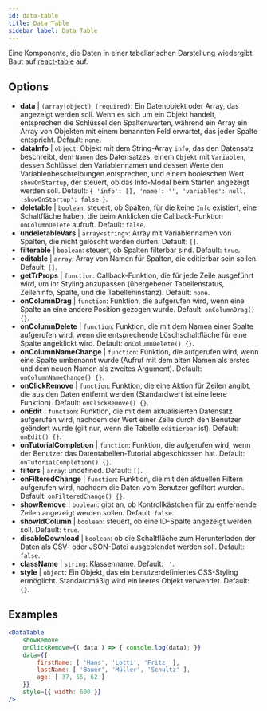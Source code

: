 ```yaml
---
id: data-table 
title: Data Table
sidebar_label: Data Table
---
```


Eine Komponente, die Daten in einer tabellarischen Darstellung wiedergibt. Baut auf [react-table](https://react-table.js.org/) auf.

## Options

* __data__ | `(array|object) (required)`: Ein Datenobjekt oder Array, das angezeigt werden soll. Wenn es sich um ein Objekt handelt, entsprechen die Schlüssel den Spaltenwerten, während ein Array ein Array von Objekten mit einem benannten Feld erwartet, das jeder Spalte entspricht. Default: `none`.
* __dataInfo__ | `object`: Objekt mit dem String-Array `info`, das den Datensatz beschreibt, dem `Namen` des Datensatzes, einem `Objekt` mit `Variablen`, dessen Schlüssel den Variablennamen und dessen Werte den Variablenbeschreibungen entsprechen, und einem booleschen Wert `showOnStartup`, der steuert, ob das Info-Modal beim Starten angezeigt werden soll. Default: `{
  'info': [],
  'name': '',
  'variables': null,
  'showOnStartup': false
}`.
* __deletable__ | `boolean`: steuert, ob Spalten, für die keine `Info` existiert, eine Schaltfläche haben, die beim Anklicken die Callback-Funktion `onColumnDelete` aufruft. Default: `false`.
* __undeletableVars__ | `array<string>`: Array mit Variablennamen von Spalten, die nicht gelöscht werden dürfen. Default: `[]`.
* __filterable__ | `boolean`: steuert, ob Spalten filterbar sind. Default: `true`.
* __editable__ | `array`: Array von Namen für Spalten, die editierbar sein sollen. Default: `[]`.
* __getTrProps__ | `function`: Callback-Funktion, die für jede Zeile ausgeführt wird, um ihr Styling anzupassen (übergebener Tabellenstatus, Zeileninfo,
Spalte, und die Tabelleninstanz). Default: `none`.
* __onColumnDrag__ | `function`: Funktion, die aufgerufen wird, wenn eine Spalte an eine andere Position gezogen wurde. Default: `onColumnDrag() {}`.
* __onColumnDelete__ | `function`: Funktion, die mit dem Namen einer Spalte aufgerufen wird, wenn die entsprechende Löschschaltfläche für eine Spalte angeklickt wird. Default: `onColumnDelete() {}`.
* __onColumnNameChange__ | `function`: Funktion, die aufgerufen wird, wenn eine Spalte umbenannt wurde (Aufruf mit dem alten Namen als erstes und dem neuen Namen als zweites Argument). Default: `onColumnNameChange() {}`.
* __onClickRemove__ | `function`: Funktion, die eine Aktion für Zeilen angibt, die aus den Daten entfernt werden (Standardwert ist eine leere Funktion). Default: `onClickRemove() {}`.
* __onEdit__ | `function`: Funktion, die mit dem aktualisierten Datensatz aufgerufen wird, nachdem der Wert einer Zelle durch den Benutzer geändert wurde (gilt nur, wenn die Tabelle `editierbar` ist). Default: `onEdit() {}`.
* __onTutorialCompletion__ | `function`: Funktion, die aufgerufen wird, wenn der Benutzer das Datentabellen-Tutorial abgeschlossen hat. Default: `onTutorialCompletion() {}`.
* __filters__ | `array`: undefined. Default: `[]`.
* __onFilteredChange__ | `function`: Funktion, die mit den aktuellen Filtern aufgerufen wird, nachdem die Daten vom Benutzer gefiltert wurden. Default: `onFilteredChange() {}`.
* __showRemove__ | `boolean`: gibt an, ob Kontrollkästchen für zu entfernende Zeilen angezeigt werden sollen. Default: `false`.
* __showIdColumn__ | `boolean`: steuert, ob eine ID-Spalte angezeigt werden soll. Default: `true`.
* __disableDownload__ | `boolean`: ob die Schaltfläche zum Herunterladen der Daten als CSV- oder JSON-Datei ausgeblendet werden soll. Default: `false`.
* __className__ | `string`: Klassenname. Default: `''`.
* __style__ | `object`: Ein Objekt, das ein benutzerdefiniertes CSS-Styling ermöglicht. Standardmäßig wird ein leeres Objekt verwendet. Default: `{}`.


## Examples

```jsx live
<DataTable
    showRemove
    onClickRemove={( data ) => { console.log(data); }}
    data={{ 
        firstName: [ 'Hans', 'Lotti', 'Fritz' ], 
        lastName: [ 'Bauer', 'Müller', 'Schultz' ],
        age: [ 37, 55, 62 ]
    }}
    style={{ width: 600 }}
/>
```

